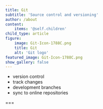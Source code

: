 ```yaml
---
title: Git
subtitle: 'Source control and versioning'
author: /about
content:
    items: '@self.children'
child_type: article
figure:
    image: Git-Icon-1788C.png
    title: Git
    alt: 'Git logo'
featured_image: Git-Icon-1788C.png
show_gallery: false
---
```


- version control
- track changes
- development branches
- sync to online repositories

===
